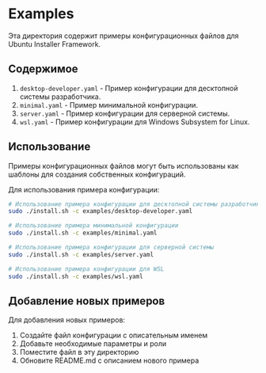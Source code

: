 # Examples

Эта директория содержит примеры конфигурационных файлов для Ubuntu Installer Framework.

## Содержимое

1. `desktop-developer.yaml` - Пример конфигурации для десктопной системы разработчика.
2. `minimal.yaml` - Пример минимальной конфигурации.
3. `server.yaml` - Пример конфигурации для серверной системы.
4. `wsl.yaml` - Пример конфигурации для Windows Subsystem for Linux.

## Использование

Примеры конфигурационных файлов могут быть использованы как шаблоны для создания собственных конфигураций.

Для использования примера конфигурации:

```bash
# Использование примера конфигурации для десктопной системы разработчика
sudo ./install.sh -c examples/desktop-developer.yaml

# Использование примера минимальной конфигурации
sudo ./install.sh -c examples/minimal.yaml

# Использование примера конфигурации для серверной системы
sudo ./install.sh -c examples/server.yaml

# Использование примера конфигурации для WSL
sudo ./install.sh -c examples/wsl.yaml
```

## Добавление новых примеров

Для добавления новых примеров:
1. Создайте файл конфигурации с описательным именем
2. Добавьте необходимые параметры и роли
3. Поместите файл в эту директорию
4. Обновите README.md с описанием нового примера